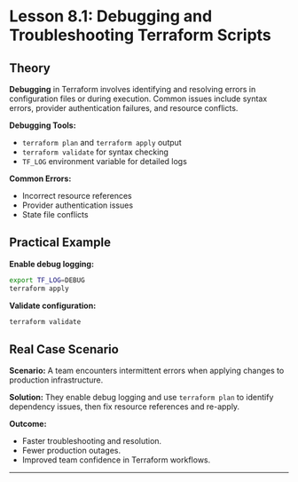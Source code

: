 # Lesson 8.1: Debugging and Troubleshooting Terraform Scripts

## Theory

**Debugging** in Terraform involves identifying and resolving errors in configuration files or during execution. Common issues include syntax errors, provider authentication failures, and resource conflicts.

**Debugging Tools:**
- `terraform plan` and `terraform apply` output
- `terraform validate` for syntax checking
- `TF_LOG` environment variable for detailed logs

**Common Errors:**
- Incorrect resource references
- Provider authentication issues
- State file conflicts

## Practical Example

**Enable debug logging:**
```bash
export TF_LOG=DEBUG
terraform apply
```

**Validate configuration:**
```bash
terraform validate
```

## Real Case Scenario

**Scenario:**
A team encounters intermittent errors when applying changes to production infrastructure.

**Solution:**
They enable debug logging and use `terraform plan` to identify dependency issues, then fix resource references and re-apply.

**Outcome:**
- Faster troubleshooting and resolution.
- Fewer production outages.
- Improved team confidence in Terraform workflows.

---

